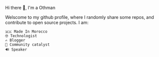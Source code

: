 Hi there 👋, I'm a Othman

Welscome to my github profile, where I randomly share some repos, and contribute to open source projects. 
I am:

    
   <!-- This is commented out.  🇸🇪 Lost in Sweden -->
   <!-- 👨🏽‍💻 Work at @Spotify  -->
    🇲🇦 Made In Morocco
    🤓 Technologist
    ✍️ Blogger
    🦞 Community catalyst
    🔊 Speaker
   <!-- 🎙️ GeeksBlaBLa Creator  -->
    
   <!-- 😣 and many people struggle to pronounce my last name!  -->
